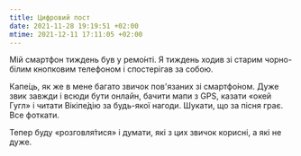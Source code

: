 ```yaml
---
title: Цифровий пост
date: 2021-11-28 19:19:51 +02:00
mtime: 2021-12-11 17:11:05 +02:00
---
```


Мій смартфон тиждень був у ремо́нті. Я тиждень ходив зі старим чорно-білим кнопковим телефоном і спостерігав за собою.

Капе́ць, як же в мене багато звичок пов'язаних зі смартфо́ном. Дуже звик завжди і всюди бути онлайн, бачити мапи з GPS, казати «окей Гугл» і читати Вікіпе́дію за будь-якої нагоди. Шукати, що за пісня грає. Все фоткати.

Тепер буду «розговля́тися» і думати, які з цих звичок корисні, а які не дуже.

